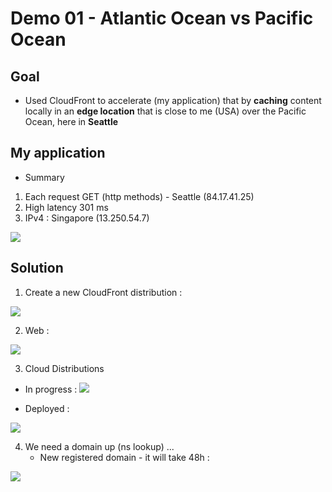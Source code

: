 # Demo 01 - Atlantic Ocean vs Pacific Ocean

## Goal
* Used CloudFront to accelerate (my application) that by **caching**
  content locally in an **edge location** that is close to me (USA)
  over the Pacific Ocean, here in **Seattle**

## My application
* Summary
1) Each request GET (http methods) - Seattle (84.17.41.25)
2) High latency 301 ms
3) IPv4 : Singapore (13.250.54.7)

[<img src="https://i.imgur.com/YxWY2MA.png">](https://i.imgur.com/YxWY2MA.png)


## Solution
1) Create a new CloudFront distribution : 

[<img src="https://i.imgur.com/gYV1mia.png">](https://i.imgur.com/gYV1mia.png)

2) Web :

[<img src="https://i.imgur.com/VNWO9xH.png">](https://i.imgur.com/VNWO9xH.png)

3) Cloud Distributions 

  * In progress : 
[<img src="https://i.imgur.com/jtduxxN.png">](https://i.imgur.com/jtduxxN.png)

  * Deployed :
  
[<img src="https://i.imgur.com/HqhLpY3.png">](https://i.imgur.com/HqhLpY3.png)

4) We need a domain up (ns lookup) ...
    * New registered domain - it will take 48h : 

[<img src="https://i.imgur.com/ZdPtvBA.png">](https://i.imgur.com/ZdPtvBA.png)
